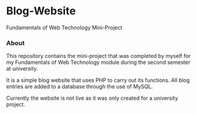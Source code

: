 # Blog-Website
Fundamentals of Web Technology Mini-Project
### About
This repository contains the mini-project that was completed by myself for my Fundamentals of Web Technology module during the second semester at university. 

It is a simple blog website that uses PHP to carry out its functions. All blog entries are added to a database through the use of MySQL.

Currently the website is not live as it was only created for a university project.
